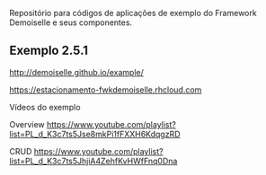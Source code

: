 Repositório para códigos de aplicações de exemplo do Framework Demoiselle e seus componentes.

## Exemplo 2.5.1

http://demoiselle.github.io/example/

https://estacionamento-fwkdemoiselle.rhcloud.com

Vídeos do exemplo

Overview
https://www.youtube.com/playlist?list=PL_d_K3c7ts5Jse8mkPi1fFXXH6KdqgzRD

CRUD
https://www.youtube.com/playlist?list=PL_d_K3c7ts5JhjiA4ZehfKvHWfFnq0Dna
